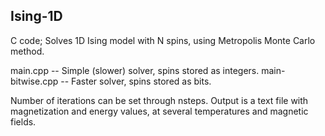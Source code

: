 ## Ising-1D

C code;
Solves 1D Ising model with N spins,
using Metropolis Monte Carlo method.

main.cpp -- Simple (slower) solver, spins stored as integers.
main-bitwise.cpp -- Faster solver, spins stored as bits.

Number of iterations can be set through nsteps.
Output is a text file with magnetization and energy values,
at several temperatures and magnetic fields.
